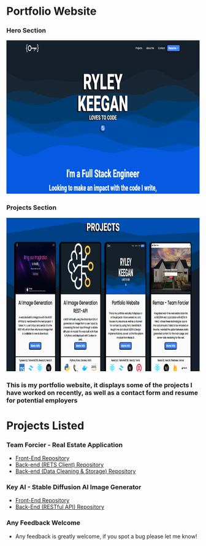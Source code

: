 # Portfolio Website

### Hero Section
<img alt ="Ryley Keegan's Portfolio Website" height="400px" width="1000px" src="https://raw.githubusercontent.com/47Key/portfolio_photos/master/portfolio/portfolio.png"/>

### Projects Section
<img alt ="Ryley Keegan's Portfolio Website" height="400px" width="1000px" src="https://raw.githubusercontent.com/47Key/portfolio_photos/master/portfolio/Portfolio3.png"/>

### This is my portfolio website, it displays some of the projects I have worked on recently, as well as a contact form and resume for potential employers

# Projects Listed

### Team Forcier - Real Estate Application 
* [Front-End Repository](https://github.com/47Key/team_forcier)
* [Back-end (RETS Client) Repository](https://github.com/47Key/ddf_client_cloudfunction)
* [Back-end (Data Cleaning & Storage) Repository](https://github.com/47Key/fetch_post_ddf)

### Key AI - Stable Diffusion AI Image Generator
* [Front-End Repository](https://github.com/47Key/AI_Image_Generator)
* [Back-End (RESTful API) Repository](https://github.com/47Key/stable-diffusion_api-docker)


### Any Feedback Welcome 
* Any feedback is greatly welcome, if you spot a bug please let me know!
